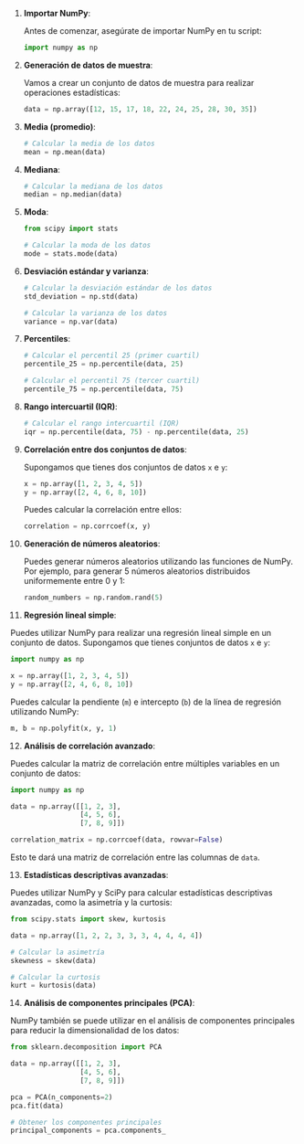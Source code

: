 1. **Importar NumPy**:

   Antes de comenzar, asegúrate de importar NumPy en tu script:

   ```python
   import numpy as np
   ```

2. **Generación de datos de muestra**:

   Vamos a crear un conjunto de datos de muestra para realizar operaciones estadísticas:

   ```python
   data = np.array([12, 15, 17, 18, 22, 24, 25, 28, 30, 35])
   ```

3. **Media (promedio)**:

   ```python
   # Calcular la media de los datos
   mean = np.mean(data)
   ```

4. **Mediana**:

   ```python
   # Calcular la mediana de los datos
   median = np.median(data)
   ```

5. **Moda**:

   ```python
   from scipy import stats

   # Calcular la moda de los datos
   mode = stats.mode(data)
   ```

6. **Desviación estándar y varianza**:

   ```python
   # Calcular la desviación estándar de los datos
   std_deviation = np.std(data)

   # Calcular la varianza de los datos
   variance = np.var(data)
   ```

7. **Percentiles**:

   ```python
   # Calcular el percentil 25 (primer cuartil)
   percentile_25 = np.percentile(data, 25)

   # Calcular el percentil 75 (tercer cuartil)
   percentile_75 = np.percentile(data, 75)
   ```

8. **Rango intercuartil (IQR)**:

   ```python
   # Calcular el rango intercuartil (IQR)
   iqr = np.percentile(data, 75) - np.percentile(data, 25)
   ```

9. **Correlación entre dos conjuntos de datos**:

   Supongamos que tienes dos conjuntos de datos `x` e `y`:

   ```python
   x = np.array([1, 2, 3, 4, 5])
   y = np.array([2, 4, 6, 8, 10])
   ```

   Puedes calcular la correlación entre ellos:

   ```python
   correlation = np.corrcoef(x, y)
   ```

10. **Generación de números aleatorios**:

    Puedes generar números aleatorios utilizando las funciones de NumPy. Por ejemplo, para generar 5 números aleatorios distribuidos uniformemente entre 0 y 1:

    ```python
    random_numbers = np.random.rand(5)
    ```

11. **Regresión lineal simple**:

   Puedes utilizar NumPy para realizar una regresión lineal simple en un conjunto de datos. Supongamos que tienes conjuntos de datos `x` e `y`:

   ```python
   import numpy as np

   x = np.array([1, 2, 3, 4, 5])
   y = np.array([2, 4, 6, 8, 10])
   ```

   Puedes calcular la pendiente (`m`) e intercepto (`b`) de la línea de regresión utilizando NumPy:

   ```python
   m, b = np.polyfit(x, y, 1)
   ```

12. **Análisis de correlación avanzado**:

   Puedes calcular la matriz de correlación entre múltiples variables en un conjunto de datos:

   ```python
   import numpy as np

   data = np.array([[1, 2, 3],
                    [4, 5, 6],
                    [7, 8, 9]])

   correlation_matrix = np.corrcoef(data, rowvar=False)
   ```

   Esto te dará una matriz de correlación entre las columnas de `data`.

13. **Estadísticas descriptivas avanzadas**:

   Puedes utilizar NumPy y SciPy para calcular estadísticas descriptivas avanzadas, como la asimetría y la curtosis:

   ```python
   from scipy.stats import skew, kurtosis

   data = np.array([1, 2, 2, 3, 3, 3, 4, 4, 4, 4])

   # Calcular la asimetría
   skewness = skew(data)

   # Calcular la curtosis
   kurt = kurtosis(data)
   ```

14. **Análisis de componentes principales (PCA)**:

   NumPy también se puede utilizar en el análisis de componentes principales para reducir la dimensionalidad de los datos:

   ```python
   from sklearn.decomposition import PCA

   data = np.array([[1, 2, 3],
                    [4, 5, 6],
                    [7, 8, 9]])

   pca = PCA(n_components=2)
   pca.fit(data)

   # Obtener los componentes principales
   principal_components = pca.components_
   ```
